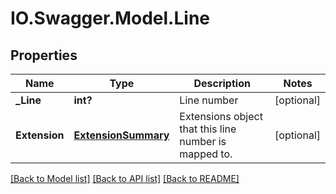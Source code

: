# IO.Swagger.Model.Line
## Properties

Name | Type | Description | Notes
------------ | ------------- | ------------- | -------------
**_Line** | **int?** | Line number | [optional] 
**Extension** | [**ExtensionSummary**](ExtensionSummary.md) | Extensions object that this line number is mapped to. | [optional] 

[[Back to Model list]](../README.md#documentation-for-models) [[Back to API list]](../README.md#documentation-for-api-endpoints) [[Back to README]](../README.md)

